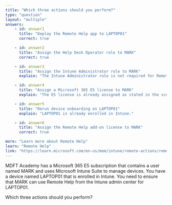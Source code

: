 ```yaml
---
title: "Which three actions should you perform?"
type: "question"
layout: "multiple"
answers:
    - id: answer1
      title: "Deploy the Remote Help app to LAPTOP01"
      correct: true

    - id: answer2
      title: "Assign the Help Desk Operator role to MARK"
      correct: true

    - id: answer3
      title: "Assign the Intune Administrator role to MARK"
      explain: "The Intune Administrator role is not required for Remote Help."

    - id: answer4
      title: "Assign a Microsoft 365 E5 license to MARK"
      explain: "The E5 license is already assigned as stated in the scenario."

    - id: answer5
      title: "Rerun device onboarding on LAPTOP01"
      explain: "LAPTOP01 is already enrolled in Intune."

    - id: answer6
      title: "Assign the Remote Help add-on license to MARK"
      correct: true

more: "Learn more about Remote Help"
learn: "Remote Help"
link: "https://learn.microsoft.com/en-us/mem/intune/remote-actions/remote-help"
---
```

MDFT Academy has a Microsoft 365 E5 subscription that contains a user named MARK and uses Microsoft Intune Suite to manage devices. You have a device named LAPTOP01 that is enrolled in Intune. You need to ensure that MARK can use Remote Help from the Intune admin center for LAPTOP01.

Which three actions should you perform? 
